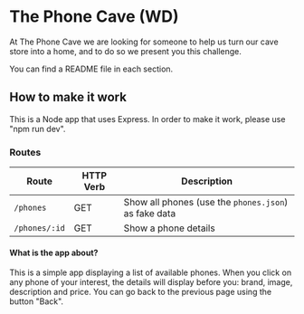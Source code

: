 # The Phone Cave (WD)

  At The Phone Cave we are looking for someone to help us turn our cave store into a home, and to do so we present you this challenge.

You can find a README file in each section.

## How to make it work
This is a Node app that uses Express. In order to make it work, please use "npm run dev".

### Routes

| Route                 | HTTP Verb | Description    |
| --------------------- | --------- | -------------- |
| `/phones`             | GET       | Show all phones (use the `phones.json`) as fake data |
| `/phones/:id`         | GET       | Show a phone details|


#### What is the app about?
This is a simple app displaying a list of available phones. When you click on any phone of your interest, the details will display before you: brand, image, description and price.
You can go back to the previous page using the button "Back".
 
